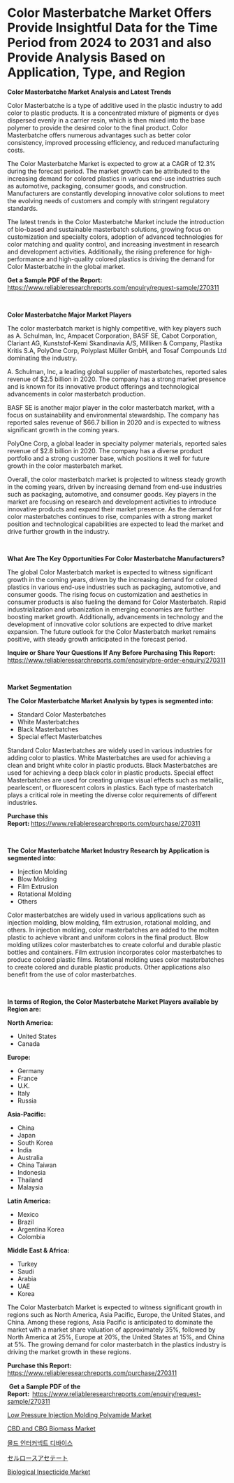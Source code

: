 <p><h1>Color Masterbatche Market Offers Provide Insightful Data for the Time Period from 2024 to 2031 and also Provide Analysis Based on Application, Type, and Region</h1></p><p><strong>Color Masterbatche Market Analysis and Latest Trends</strong></p>
<p><p>Color Masterbatche is a type of additive used in the plastic industry to add color to plastic products. It is a concentrated mixture of pigments or dyes dispersed evenly in a carrier resin, which is then mixed into the base polymer to provide the desired color to the final product. Color Masterbatche offers numerous advantages such as better color consistency, improved processing efficiency, and reduced manufacturing costs.</p><p>The Color Masterbatche Market is expected to grow at a CAGR of 12.3% during the forecast period. The market growth can be attributed to the increasing demand for colored plastics in various end-use industries such as automotive, packaging, consumer goods, and construction. Manufacturers are constantly developing innovative color solutions to meet the evolving needs of customers and comply with stringent regulatory standards.</p><p>The latest trends in the Color Masterbatche Market include the introduction of bio-based and sustainable masterbatch solutions, growing focus on customization and specialty colors, adoption of advanced technologies for color matching and quality control, and increasing investment in research and development activities. Additionally, the rising preference for high-performance and high-quality colored plastics is driving the demand for Color Masterbatche in the global market.</p></p>
<p><strong>Get a Sample PDF of the Report:&nbsp;</strong> <a href="https://www.reliableresearchreports.com/enquiry/request-sample/270311">https://www.reliableresearchreports.com/enquiry/request-sample/270311</a></p>
<p>&nbsp;</p>
<p><strong>Color Masterbatche Major Market Players</strong></p>
<p><p>The color masterbatch market is highly competitive, with key players such as A. Schulman, Inc, Ampacet Corporation, BASF SE, Cabot Corporation, Clariant AG, Kunststof-Kemi Skandinavia A/S, Milliken & Company, Plastika Kritis S.A, PolyOne Corp, Polyplast Müller GmbH, and Tosaf Compounds Ltd dominating the industry.</p><p>A. Schulman, Inc, a leading global supplier of masterbatches, reported sales revenue of $2.5 billion in 2020. The company has a strong market presence and is known for its innovative product offerings and technological advancements in color masterbatch production.</p><p>BASF SE is another major player in the color masterbatch market, with a focus on sustainability and environmental stewardship. The company has reported sales revenue of $66.7 billion in 2020 and is expected to witness significant growth in the coming years.</p><p>PolyOne Corp, a global leader in specialty polymer materials, reported sales revenue of $2.8 billion in 2020. The company has a diverse product portfolio and a strong customer base, which positions it well for future growth in the color masterbatch market.</p><p>Overall, the color masterbatch market is projected to witness steady growth in the coming years, driven by increasing demand from end-use industries such as packaging, automotive, and consumer goods. Key players in the market are focusing on research and development activities to introduce innovative products and expand their market presence. As the demand for color masterbatches continues to rise, companies with a strong market position and technological capabilities are expected to lead the market and drive further growth in the industry.</p></p>
<p>&nbsp;</p>
<p><strong>What Are The Key Opportunities For Color Masterbatche Manufacturers?</strong></p>
<p><p>The global Color Masterbatch market is expected to witness significant growth in the coming years, driven by the increasing demand for colored plastics in various end-use industries such as packaging, automotive, and consumer goods. The rising focus on customization and aesthetics in consumer products is also fueling the demand for Color Masterbatch. Rapid industrialization and urbanization in emerging economies are further boosting market growth. Additionally, advancements in technology and the development of innovative color solutions are expected to drive market expansion. The future outlook for the Color Masterbatch market remains positive, with steady growth anticipated in the forecast period.</p></p>
<p><strong>Inquire or Share Your Questions If Any Before Purchasing This Report:</strong> <a href="https://www.reliableresearchreports.com/enquiry/pre-order-enquiry/270311">https://www.reliableresearchreports.com/enquiry/pre-order-enquiry/270311</a></p>
<p>&nbsp;</p>
<p><strong>Market Segmentation</strong></p>
<p><strong>The Color Masterbatche Market Analysis by types is segmented into:</strong></p>
<p><ul><li>Standard Color Masterbatches</li><li>White Masterbatches</li><li>Black Masterbatches</li><li>Special effect Masterbatches</li></ul></p>
<p><p>Standard Color Masterbatches are widely used in various industries for adding color to plastics. White Masterbatches are used for achieving a clean and bright white color in plastic products. Black Masterbatches are used for achieving a deep black color in plastic products. Special effect Masterbatches are used for creating unique visual effects such as metallic, pearlescent, or fluorescent colors in plastics. Each type of masterbatch plays a critical role in meeting the diverse color requirements of different industries.</p></p>
<p><strong>Purchase this Report:&nbsp;</strong><a href="https://www.reliableresearchreports.com/purchase/270311">https://www.reliableresearchreports.com/purchase/270311</a></p>
<p>&nbsp;</p>
<p><strong>The Color Masterbatche Market Industry Research by Application is segmented into:</strong></p>
<p><ul><li>Injection Molding</li><li>Blow Molding</li><li>Film Extrusion</li><li>Rotational Molding</li><li>Others</li></ul></p>
<p><p>Color masterbatches are widely used in various applications such as injection molding, blow molding, film extrusion, rotational molding, and others. In injection molding, color masterbatches are added to the molten plastic to achieve vibrant and uniform colors in the final product. Blow molding utilizes color masterbatches to create colorful and durable plastic bottles and containers. Film extrusion incorporates color masterbatches to produce colored plastic films. Rotational molding uses color masterbatches to create colored and durable plastic products. Other applications also benefit from the use of color masterbatches.</p></p>
<p>&nbsp;</p>
<p><strong>In terms of Region, the Color Masterbatche Market Players available by Region are:</strong></p>
<p>
    <p> <strong> North America: </strong>
        <ul>
            <li>United States</li>
            <li>Canada</li>
        </ul>
        </p> 
    <p> <strong> Europe: </strong>
        <ul>
            <li>Germany</li>
            <li>France</li>
            <li>U.K.</li>
            <li>Italy</li>
            <li>Russia</li>
        </ul>
        </p> 
    <p> <strong> Asia-Pacific: </strong>
        <ul>
            <li>China</li>
            <li>Japan</li>
            <li>South Korea</li>
            <li>India</li>
            <li>Australia</li>
            <li>China Taiwan</li>
            <li>Indonesia</li>
            <li>Thailand</li>
            <li>Malaysia</li>
        </ul>
        </p> 
    <p> <strong> Latin America: </strong>
        <ul>
            <li>Mexico</li>
            <li>Brazil</li>
            <li>Argentina Korea</li>
            <li>Colombia</li>
        </ul>
        </p> 
    <p> <strong> Middle East & Africa: </strong>
        <ul>
            <li>Turkey</li>
            <li>Saudi</li>
            <li>Arabia</li>
            <li>UAE</li>
            <li>Korea</li>
        </ul>
    </p>
    </p>
<p><p>The Color Masterbatch Market is expected to witness significant growth in regions such as North America, Asia Pacific, Europe, the United States, and China. Among these regions, Asia Pacific is anticipated to dominate the market with a market share valuation of approximately 35%, followed by North America at 25%, Europe at 20%, the United States at 15%, and China at 5%. The growing demand for color masterbatch in the plastics industry is driving the market growth in these regions.</p></p>
<p><strong>Purchase this Report: </strong><a href="https://www.reliableresearchreports.com/purchase/270311">https://www.reliableresearchreports.com/purchase/270311</a></p>
<p>&nbsp;<strong>Get a Sample PDF of the Report:&nbsp;&nbsp;</strong><a href="https://www.reliableresearchreports.com/enquiry/request-sample/270311">https://www.reliableresearchreports.com/enquiry/request-sample/270311</a></p>
<p><strong></strong></p>
<p><p><a href="https://view.publitas.com/reportprime-1/low-pressure-injection-molding-polyamide-market-challenges-opportunities-and-growth-drivers-and-major-market-players-forecasted-for-period-from-2024-2031/">Low Pressure Injection Molding Polyamide Market</a></p><p><a href="https://github.com/Chiragrp22/Market-Research-Report-List-3/blob/main/cbd-and-cbg-biomass-market.md">CBD and CBG Biomass Market</a></p><p><a href="https://github.com/bunxhcci35271755/Market-Research-Report-List-1/blob/main/1903599186954.md">몰드 인터커넥트 디바이스</a></p><p><a href="https://github.com/efcvopdgkdx128/Market-Research-Report-List-1/blob/main/5286035186989.md">セルロースアセテート</a></p><p><a href="https://cat-emmental-94b.notion.site/Biological-Insecticide-Market-Size-and-Growth-Market-Segmentation-Regional-and-Country-Breakdowns--b71789f6ecdd4e449fd72841c3c1483c">Biological Insecticide Market</a></p></p>